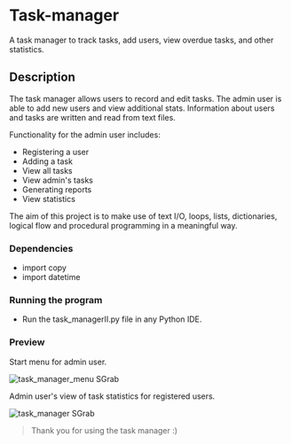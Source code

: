 # Task-manager

A task manager to track tasks, add users, view overdue tasks, and other statistics.

## Description

The task manager allows users to record and edit tasks. The admin user is able to add new users and view additional stats. 
Information about users and tasks are written and read from text files. 

Functionality for the admin user includes: 
  * Registering a user
  * Adding a task
  * View all tasks
  * View admin's tasks
  * Generating reports
  * View statistics

The aim of this project is to make use of text I/O, loops, lists, dictionaries, logical flow and procedural programming in a meaningful way. 

### Dependencies

* import copy
* import datetime

### Running the program

* Run the task_managerII.py file in any Python IDE. 

### Preview
Start menu for admin user.

![task_manager_menu SGrab](https://user-images.githubusercontent.com/98525884/160281713-886593d3-1435-4435-944f-ab4b3e6f6f11.png)

Admin user's view of task statistics for registered users.

![task_manager SGrab](https://user-images.githubusercontent.com/98525884/160281624-509e3a85-ab43-4ba1-863e-e1885310b6a2.png)

> Thank you for using the task manager :) 
